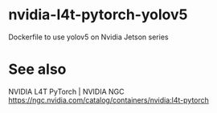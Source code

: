 # nvidia-l4t-pytorch-yolov5
Dockerfile to use yolov5 on Nvidia Jetson series

# See also
NVIDIA L4T PyTorch | NVIDIA NGC https://ngc.nvidia.com/catalog/containers/nvidia:l4t-pytorch
